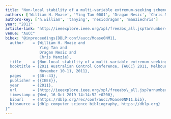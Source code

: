```yaml
---
title: "Non-local stability of a multi-variable extremum-seeking scheme"
authors: ['William H. Moase', 'Ying Tan 0001', 'Dragan Nesic', 'Chris Manzie']
authors-key: ['h.william', 'tanying', 'nesicdragan', 'manziechris']
year: "2011"
article-link: "http://ieeexplore.ieee.org/xpl/freeabs_all.jsp?arnumber=6114338"
venue: "AuCC"
bibex: "@inproceedings{DBLP:conf/aucc/Moase0NM11,
  author    = {William H. Moase and
               Ying Tan and
               Dragan Nesic and
               Chris Manzie},
  title     = {Non-local stability of a multi-variable extremum-seeking scheme},
  booktitle = {2011 Australian Control Conference, {AUCC} 2011, Melbourne, Australia,
               November 10-11, 2011},
  pages     = {38--43},
  publisher = {{IEEE}},
  year      = {2011},
  url       = {http://ieeexplore.ieee.org/xpl/freeabs\_all.jsp?arnumber=6114338},
  timestamp = {Wed, 16 Oct 2019 14:14:52 +0200},
  biburl    = {https://dblp.org/rec/conf/aucc/Moase0NM11.bib},
  bibsource = {dblp computer science bibliography, https://dblp.org}
}"
---
```

